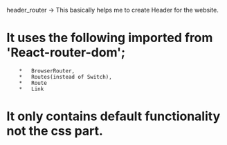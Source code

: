 header_router -> This basically helps me to create Header for the website.

#   It uses the following imported from 'React-router-dom';
        *   BrowserRouter, 
        *   Routes(instead of Switch), 
        *   Route
        *   Link 

#   It only contains default functionality not the css part.